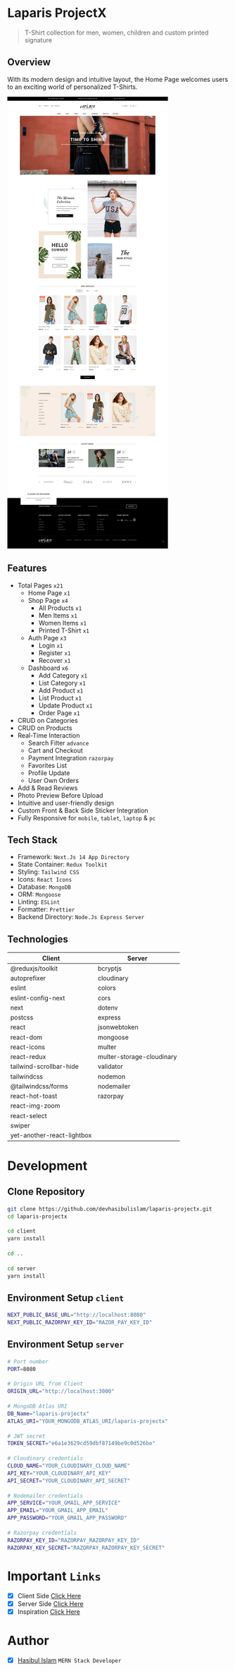 # Laparis ProjectX

> T-Shirt collection for men, women, children and custom printed signature

## Overview

With its modern design and intuitive layout, the Home Page welcomes users to an exciting world of personalized T-Shirts.

![Overview](https://github.com/devhasibulislam/laparis-projectx/blob/master/client/public/overview.png?raw=true)

## Features

- Total Pages `x21`
  - Home Page `x1`
  - Shop Page `x4`
    - All Products `x1`
    - Men Items `x1`
    - Women Items `x1`
    - Printed T-Shirt `x1`
  - Auth Page `x3`
    - Login `x1`
    - Register `x1`
    - Recover `x1`
  - Dashboard `x6`
    - Add Category `x1`
    - List Category `x1`
    - Add Product `x1`
    - List Product `x1`
    - Update Product `x1`
    - Order Page `x1`
- CRUD on Categories
- CRUD on Products
- Real-Time Interaction
  - Search Filter `advance`
  - Cart and Checkout
  - Payment Integration `razorpay`
  - Favorites List
  - Profile Update
  - User Own Orders
- Add & Read Reviews
- Photo Preview Before Upload
- Intuitive and user-friendly design
- Custom Front & Back Side Sticker Integration
- Fully Responsive for `mobile`, `tablet`, `laptop` & `pc`

## Tech Stack

- Framework: `Next.Js 14 App Directory`
- State Container: `Redux Toolkit`
- Styling: `Tailwind CSS`
- Icons: `React Icons`
- Database: `MongoDB`
- ORM: `Mongoose`
- Linting: `ESLint`
- Formatter: `Prettier`
- Backend Directory: `Node.Js Express Server`

## Technologies

| Client                     | Server                    |
| -------------------------- | ------------------------- |
| @reduxjs/toolkit           | bcryptjs                  |
| autoprefixer               | cloudinary                |
| eslint                     | colors                    |
| eslint-config-next         | cors                      |
| next                       | dotenv                    |
| postcss                    | express                   |
| react                      | jsonwebtoken              |
| react-dom                  | mongoose                  |
| react-icons                | multer                    |
| react-redux                | multer-storage-cloudinary |
| tailwind-scrollbar-hide    | validator                 |
| tailwindcss                | nodemon                   |
| @tailwindcss/forms         | nodemailer                |
| react-hot-toast            | razorpay                  |
| react-img-zoom             |                           |
| react-select               |                           |
| swiper                     |                           |
| yet-another-react-lightbox |                           |

# Development

## Clone Repository

```bash
git clone https://github.com/devhasibulislam/laparis-projectx.git
cd laparis-projectx

cd client
yarn install

cd ..

cd server
yarn install
```

## Environment Setup `client`

```bash
NEXT_PUBLIC_BASE_URL="http://localhost:8080"
NEXT_PUBLIC_RAZORPAY_KEY_ID="RAZOR_PAY_KEY_ID"
```

## Environment Setup `server`

```bash
# Port number
PORT=8080

# Origin URL from Client
ORIGIN_URL="http://localhost:3000"

# MongoDB Atlas URI
DB_Name="laparis-projectx"
ATLAS_URI="YOUR_MONGODB_ATLAS_URI/laparis-projectx"

# JWT secret
TOKEN_SECRET="e6a1e3629cd59dbf87149be9c0d526be"

# Cloudinary credentials
CLOUD_NAME="YOUR_CLOUDINARY_CLOUD_NAME"
API_KEY="YOUR_CLOUDINARY_API_KEY"
API_SECRET="YOUR_CLOUDINARY_API_SECRET"

# Nodemailer credentials
APP_SERVICE="YOUR_GMAIL_APP_SERVICE"
APP_EMAIL="YOUR_GMAIL_APP_EMAIL"
APP_PASSWORD="YOUR_GMAIL_APP_PASSWORD"

# Razorpay credentials
RAZORPAY_KEY_ID="RAZORPAY_RAZORPAY_KEY_ID"
RAZORPAY_KEY_SECRET="RAZORPAY_RAZORPAY_KEY_SECRET"
```

# Important `Links`

- [x] Client Side [Click Here](https://laparis-projectx-csr.vercel.app)
- [x] Server Side [Click Here](https://laparis-projectx-ssr.vercel.app)
- [x] Inspiration [Click Here](https://cs-laparis.myshopify.com)

# Author

- [x] [Hasibul Islam](https://bento.me/devhasibulislam) `MERN Stack Developer`
